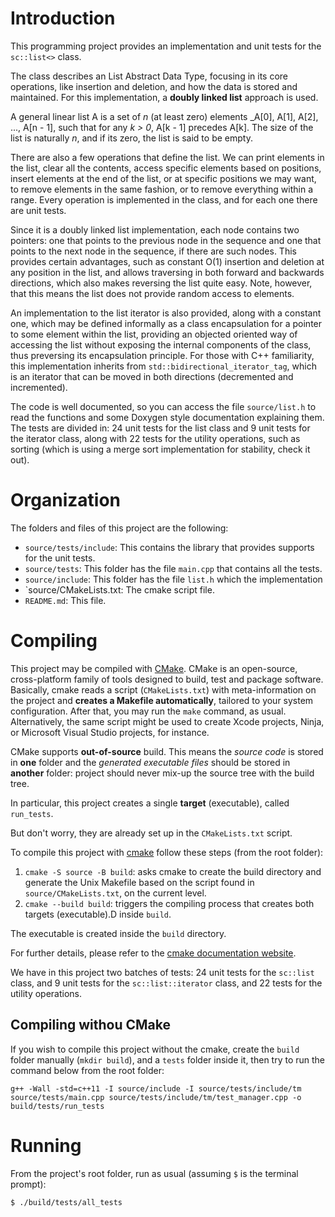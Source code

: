 # Introduction

This programming project provides an implementation and unit tests for the `sc::list<>` class.

The class describes an List Abstract Data Type, focusing in its core operations, like insertion and deletion, and how the data is stored and maintained. For this implementation, a **doubly linked list** approach is used.

A general linear list A is a set of *n* (at least zero) elements _A[0], A[1], A[2], ..., A[n - 1], such that for any *k > 0*, A[k - 1] precedes A[k]. 
The size of the list is naturally *n*, and if its zero, the list is said to be empty.

There are also a few operations that define the list. We can print elements in the list, clear all the contents, access specific elements based on positions, insert elements at the end of the list, or at specific positions we may want, to remove elements in the same fashion, or to remove everything within a range. Every operation is implemented in the class, and for each one there are unit tests.

Since it is a doubly linked list implementation, each node contains two pointers: one that points to the previous node in the sequence and one that points to the next node in the sequence, if there are such nodes. This provides certain advantages, such as constant O(1) insertion and deletion at any position in the list, and allows traversing in both forward and backwards directions, which also makes reversing the list quite easy. Note, however, that this means the list does not provide random access to elements.

An implementation to the list iterator is also provided, along with a constant one, which may be defined informally as a class encapsulation for a pointer to some element within the list, providing an objected oriented way of accessing the list without exposing the internal components of the class, thus preversing its encapsulation principle. For those with C++ familiarity, this implementation inherits from `std::bidirectional_iterator_tag`, which is an iterator that can be moved in both directions (decremented and incremented).

The code is well documented, so you can access the file `source/list.h` to read the functions and some Doxygen style documentation explaining them. The tests are divided in: 24 unit tests for the list class and 9 unit tests for the iterator class, along with 22 tests for the utility operations, such as sorting (which is using a merge sort implementation for stability, check it out).

# Organization

The folders and files of this project are the following:

* `source/tests/include`: This contains the library that provides supports for the unit tests.
* `source/tests`: This folder has the file `main.cpp` that contains all the tests.
* `source/include`: This folder has the file `list.h` which the implementation 
* `source/CMakeLists.txt: The cmake script file.
* `README.md`: This file.

# Compiling

This project may be compiled with [CMake](https://cmake.org). CMake is an open-source, cross-platform family of tools designed to build, test and package software. Basically, cmake reads a script (`CMakeLists.txt`) with meta-information on the project and **creates a Makefile automatically**, tailored to your system configuration.
After that, you may run the `make` command, as usual.
Alternatively, the same script might be used to create Xcode projects, Ninja, or Microsoft Visual Studio projects, for instance.

CMake supports **out-of-source** build. This means the _source code_ is stored in **one** folder and the _generated executable files_ should be stored in **another** folder: project should never mix-up the source tree with the build tree.

In particular, this project creates a single **target** (executable), called `run_tests`.

But don't worry, they are already set up in the `CMakeLists.txt` script.

To compile this project with [cmake](https://cmake.org) follow these steps (from the root folder):

1. `cmake -S source -B build`:  asks cmake to create the build directory and generate the Unix Makefile based on the script found in `source/CMakeLists.txt`, on the current level.
3. `cmake --build build`: triggers the compiling process that creates both targets (executable).D inside `build`.

The executable is created inside the `build` directory.

For further details, please refer to the [cmake documentation website](https://cmake.org/cmake/help/v3.14/manual/cmake.1.html).

We have in this project two batches of tests: 24 unit tests for the `sc::list` class, and 9 unit tests for the `sc::list::iterator` class, and 22 tests for the utility operations.

## Compiling withou CMake

If you wish to compile this project without the cmake, create the `build` folder manually (`mkdir build`), and a `tests` folder inside it, then try to run the command below from the root folder:

```
g++ -Wall -std=c++11 -I source/include -I source/tests/include/tm source/tests/main.cpp source/tests/include/tm/test_manager.cpp -o build/tests/run_tests
```

# Running

From the project's root folder, run as usual (assuming `$` is the terminal prompt):

```
$ ./build/tests/all_tests
```
